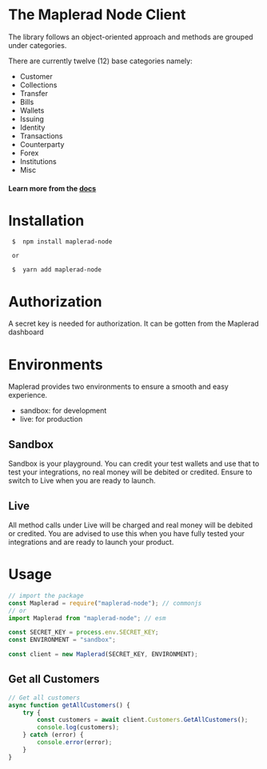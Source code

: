 # The Maplerad Node Client

The library follows an object-oriented approach and methods are grouped under categories.

There are currently twelve (12) base categories namely:

-   Customer
-   Collections
-   Transfer
-   Bills
-   Wallets
-   Issuing
-   Identity
-   Transactions
-   Counterparty
-   Forex
-   Institutions
-   Misc

#### Learn more from the [docs](https://maplerad.dev/reference)

# Installation

```shell
 $  npm install maplerad-node

 or

 $  yarn add maplerad-node
```

# Authorization

A secret key is needed for authorization. It can be gotten from the Maplerad dashboard

# Environments

Maplerad provides two environments to ensure a smooth and easy experience.

-   sandbox: for development
-   live: for production

## Sandbox

Sandbox is your playground. You can credit your test wallets and use that to test your integrations, no real money will be debited or credited.
Ensure to switch to Live when you are ready to launch.

## Live

All method calls under Live will be charged and real money will be debited or credited.
You are advised to use this when you have fully tested your integrations and are ready to launch your product.

# Usage

```js
// import the package
const Maplerad = require("maplerad-node"); // commonjs
// or
import Maplerad from "maplerad-node"; // esm

const SECRET_KEY = process.env.SECRET_KEY;
const ENVIRONMENT = "sandbox";

const client = new Maplerad(SECRET_KEY, ENVIRONMENT);
```

## Get all Customers

```js
// Get all customers
async function getAllCustomers() {
    try {
        const customers = await client.Customers.GetAllCustomers();
        console.log(customers);
    } catch (error) {
        console.error(error);
    }
}
```
